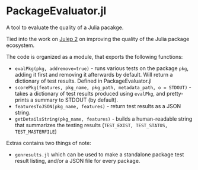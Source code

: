 PackageEvaluator.jl
===================

A tool to evaluate the quality of a Julia pacakge.

Tied into the work on [Julep 2](https://gist.github.com/IainNZ/6086173) on improving the quality of the Julia package ecosystem.

The code is organized as a module, that exports the following functions:

* `evalPkg(pkg, addremove=true)` - runs various tests on the package `pkg`, adding it first and removing it afterwards by default. Will return a dictionary of test results. Defined in PackageEvaluator.jl
* `scorePkg(features, pkg_name, pkg_path, metadata_path, o = STDOUT)` - takes a dictionary of test results produced using `evalPkg`, and pretty-prints a summary to STDOUT (by default).
* `featuresToJSON(pkg_name, features)` - return test results as a JSON string.
* `getDetailsString(pkg_name, features)` - builds a human-readable string that summarizes the testing results (`TEST_EXIST, TEST_STATUS, TEST_MASTERFILE`)

Extras contains two things of note:

* `genresults.jl` which can be used to make a standalone package test result listing, and/or a JSON file for every package.